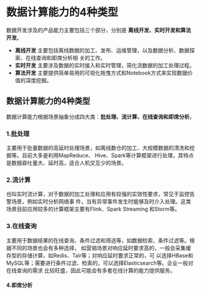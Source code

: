 数据计算能力的4种类型
===================================================================================
数据开发涉及的产品能力主要包括三个部分，分别是 **离线开发、实时开发和算法开发**。
+ **离线开发** 主要包括离线数据的加工、发布、运维管理，以及数据分析、数据探索、在线查询和即席分析相
关的工作。
+ **实时开发** 主要涉及数据的实时接入和实时管理，简化流数据的加工处理过程。
+ **算法开发** 主要提供简单易用的可视化拖曳方式和Notebook方式来实现数据价值的深度挖掘。

## 数据计算能力的4种类型
数据计算能力根据场景抽象分成四大类：**批处理、流计算、在线查询和即席分析**。

### 1.批处理
主要用于批量数据的高延时处理场景，如离线数仓的加工、大规模数据的清洗和挖掘等。目前大多是利用MapReduce、
Hive、Spark等计算框架进行处理，其特点是数据昋吐量大、延时高，适合人机交互少的场景。

### 2.流计算
也叫实时流计算，对于数据的加工处理和应用有较强的实效性要求，常见于监控告警场景，例如实时分析网络事
件，当有异常事件发生时能够及时介入处理。这类场景目前应用较多的计算框架主要有Flink、Spark Streaming
和Storm等。

### 3.在线查询
主要用于数据结果的在线查询、条件过滤和筛选等，如数据检索、条件过滤等。根据不同的场景也会有多种选择，
如营销场景对响应延时要求高的，一般会采集缓存型的存储计算，如Redis、Tair等；对响应延时要求正常的，可
以选择HBase和MySQL等；需要进行条件过滤、检索的，可以选择Elasticsearch等。企业一般对在线查询的需求
比较旺盛，因此可能会有多套在线计算的能力提供服务。

#### 4.即席分析

